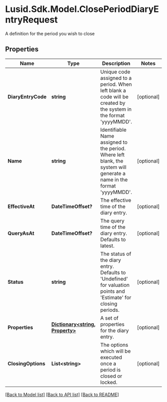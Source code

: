 # Lusid.Sdk.Model.ClosePeriodDiaryEntryRequest
A definition for the period you wish to close

## Properties

Name | Type | Description | Notes
------------ | ------------- | ------------- | -------------
**DiaryEntryCode** | **string** | Unique code assigned to a period. When left blank a code will be created by the system in the format &#39;yyyyMMDD&#39;. | [optional] 
**Name** | **string** | Identifiable Name assigned to the period. Where left blank, the system will generate a name in the format &#39;yyyyMMDD&#39;. | [optional] 
**EffectiveAt** | **DateTimeOffset?** | The effective time of the diary entry. | [optional] 
**QueryAsAt** | **DateTimeOffset?** | The query time of the diary entry. Defaults to latest. | [optional] 
**Status** | **string** | The status of the diary entry. Defaults to &#39;Undefined&#39; for valuation points and &#39;Estimate&#39; for closing periods. | [optional] 
**Properties** | [**Dictionary&lt;string, Property&gt;**](Property.md) | A set of properties for the diary entry. | [optional] 
**ClosingOptions** | **List&lt;string&gt;** | The options which will be executed once a period is closed or locked. | [optional] 

[[Back to Model list]](../README.md#documentation-for-models) [[Back to API list]](../README.md#documentation-for-api-endpoints) [[Back to README]](../README.md)

